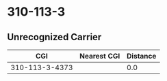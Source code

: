 # 310-113-3
## Unrecognized Carrier


| CGI | Nearest CGI | Distance |
|-----|-------------|----------|
| 310-113-3-4373 |  | 0.0 |
